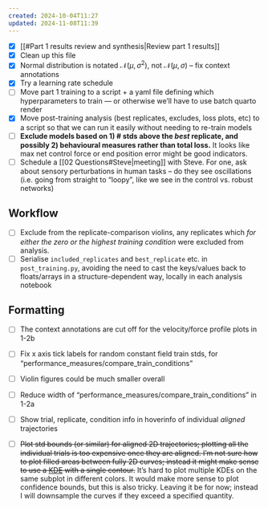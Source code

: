 ```yaml
---
created: 2024-10-04T11:27
updated: 2024-11-08T11:39
---
```

- [x] [[#Part 1 results review and synthesis|Review part 1 results]]
- [x] Clean up this file
- [x] Normal distribution is notated $\mathcal{N}(\mu,\sigma^{2})$, not $\mathcal{N}(\mu,\sigma)$ – fix context annotations
- [x] Try a learning rate schedule
- [ ] Move part 1 training to a script + a yaml file defining which hyperparameters to train — or otherwise we’ll have to use batch quarto render 
- [x] Move post-training analysis (best replicates, excludes, loss plots, etc) to a script so that we can run it easily without needing to re-train models
- [ ] **Exclude models based on 1) # stds above the *best* replicate, and possibly 2) behavioural measures rather than total loss.** It looks like max net control force or end position error might be good indicators. 
- [ ] Schedule a [[02 Questions#Steve|meeting]] with Steve. For one, ask about sensory perturbations in human tasks – do they see oscillations (i.e. going from straight to “loopy”, like we see in the control vs. robust networks)
## Workflow

- [ ] Exclude from the replicate-comparison violins, any replicates which *for either the zero or the highest training condition* were excluded from analysis.
- [ ] Serialise `included_replicates` and `best_replicate` etc. in `post_training.py`, avoiding the need to cast the keys/values back to floats/arrays in a structure-dependent way, locally in each analysis notebook

## Formatting

- [ ] The context annotations are cut off for the velocity/force profile plots in 1-2b
- [ ] Fix x axis tick labels for random constant field train stds, for “performance_measures/compare_train_conditions”
- [ ] Violin figures could be much smaller overall
- [ ] Reduce width of “performance_measures/compare_train_conditions” in 1-2a
- [ ] Show trial, replicate, condition info in hoverinfo of individual *aligned* trajectories
- [ ] ~~Plot std bounds (or similar) for aligned 2D trajectories; plotting all the individual trials is too expensive once they are aligned. I’m not sure how to plot filled areas between fully 2D curves; instead it might make sense to use a [KDE](https://plotly.com/python/2d-histogram-contour/) with a single contour.~~ It’s hard to plot multiple KDEs on the same subplot in different colors. It would make more sense to plot confidence bounds, but this is also tricky. Leaving it be for now; instead I will downsample the curves if they exceed a specified quantity.


